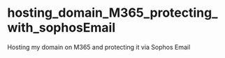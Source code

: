 # hosting_domain_M365_protecting_with_sophosEmail
Hosting my domain on M365 and protecting it via Sophos Email
